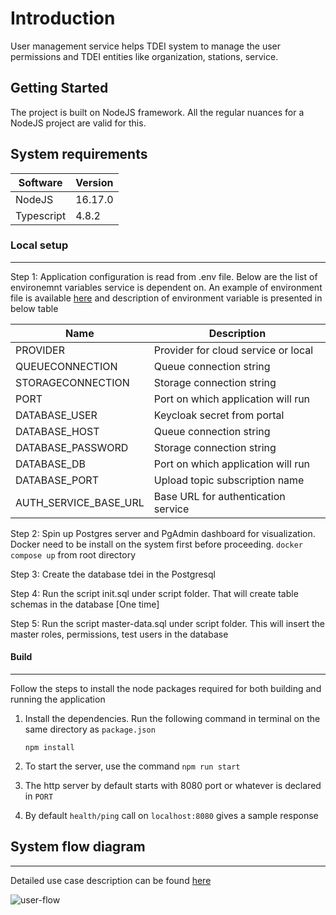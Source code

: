 # Introduction 
User management service helps TDEI system to manage the user permissions and TDEI entities like organization, stations, service.

## Getting Started
The project is built on NodeJS framework. All the regular nuances for a NodeJS project are valid for this.

## System requirements
| Software | Version|
|----|---|
| NodeJS | 16.17.0|
| Typescript | 4.8.2 |

### Local setup
---

Step 1: Application configuration is read from .env file. Below are the list of environemnt variables service is dependent on. An example of environment file is available [here](./env.example) and description of environment variable is presented in below table

|Name| Description |  
|--|--|  
|PROVIDER | Provider for cloud service or local |
|QUEUECONNECTION | Queue connection string |
|STORAGECONNECTION | Storage connection string|
|PORT |Port on which application will run|
|DATABASE_USER | Keycloak secret from portal |  
|DATABASE_HOST | Queue connection string |  
|DATABASE_PASSWORD | Storage connection string|  
|DATABASE_DB |Port on which application will run|  
|DATABASE_PORT | Upload topic subscription name|  
|AUTH_SERVICE_BASE_URL | Base URL for authentication service |

Step 2: Spin up Postgres server and PgAdmin dashboard for visualization. Docker need to be install on the system first before proceeding.
```docker compose up``` from root directory

Step 3: Create the database tdei in the Postgresql

Step 4: Run the script init.sql under script folder. That will create table schemas in the database [One time]

Step 5: Run the script master-data.sql under script folder. This will insert the master roles, permissions, test users in the database

#### Build
---

Follow the steps to install the node packages required for both building and running the application

1. Install the dependencies. Run the following command in terminal on the same directory as `package.json`
    ```shell
    npm install
    ```

2. To start the server, use the command `npm run start`

3. The http server by default starts with 8080 port or whatever is declared in `PORT`

4. By default `health/ping` call on `localhost:8080` gives a sample response


## System flow diagram
---

Detailed use case description can be found [here](https://github.com/TaskarCenterAtUW/TDEI-internaldocs/blob/master/adr/user-management-flow.md)

![user-flow](./src/assets/user-management-flow.jpg)


